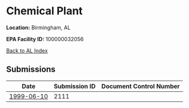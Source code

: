 # Chemical Plant

**Location:** Birmingham, AL

**EPA Facility ID:** 100000032056

[Back to AL Index](../../index.md)

## Submissions

| Date | Submission ID | Document Control Number |
|------|--------------|-------------------------|
| [1999-06-10](submissions/2111.md) | 2111 |  |
